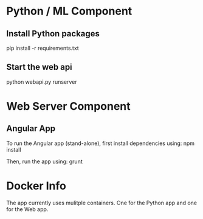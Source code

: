 # Python / ML Component

## Install Python packages
pip install -r requirements.txt

## Start the web api
python webapi.py runserver



# Web Server Component

## Angular App
To run the Angular app (stand-alone), first install dependencies using:
npm install

Then, run the app using:
grunt



# Docker Info

The app currently uses mulitple containers. One for the Python app and one for the Web app.



